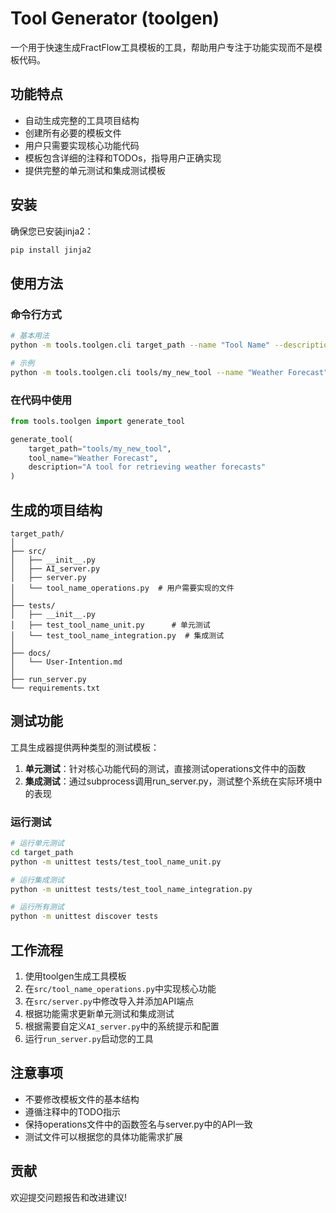 # Tool Generator (toolgen)

一个用于快速生成FractFlow工具模板的工具，帮助用户专注于功能实现而不是模板代码。

## 功能特点

- 自动生成完整的工具项目结构
- 创建所有必要的模板文件
- 用户只需要实现核心功能代码
- 模板包含详细的注释和TODOs，指导用户正确实现
- 提供完整的单元测试和集成测试模板

## 安装

确保您已安装jinja2：

```bash
pip install jinja2
```

## 使用方法

### 命令行方式

```bash
# 基本用法
python -m tools.toolgen.cli target_path --name "Tool Name" --description "Tool description"

# 示例
python -m tools.toolgen.cli tools/my_new_tool --name "Weather Forecast" --description "A tool for retrieving weather forecasts"
```

### 在代码中使用

```python
from tools.toolgen import generate_tool

generate_tool(
    target_path="tools/my_new_tool",
    tool_name="Weather Forecast",
    description="A tool for retrieving weather forecasts"
)
```

## 生成的项目结构

```
target_path/
│
├── src/
│   ├── __init__.py
│   ├── AI_server.py
│   ├── server.py
│   └── tool_name_operations.py  # 用户需要实现的文件
│
├── tests/
│   ├── __init__.py
│   ├── test_tool_name_unit.py      # 单元测试
│   └── test_tool_name_integration.py  # 集成测试
│
├── docs/
│   └── User-Intention.md
│
├── run_server.py
└── requirements.txt
```

## 测试功能

工具生成器提供两种类型的测试模板：

1. **单元测试**：针对核心功能代码的测试，直接测试operations文件中的函数
2. **集成测试**：通过subprocess调用run_server.py，测试整个系统在实际环境中的表现

### 运行测试

```bash
# 运行单元测试
cd target_path
python -m unittest tests/test_tool_name_unit.py

# 运行集成测试
python -m unittest tests/test_tool_name_integration.py

# 运行所有测试
python -m unittest discover tests
```

## 工作流程

1. 使用toolgen生成工具模板
2. 在`src/tool_name_operations.py`中实现核心功能
3. 在`src/server.py`中修改导入并添加API端点
4. 根据功能需求更新单元测试和集成测试
5. 根据需要自定义`AI_server.py`中的系统提示和配置
6. 运行`run_server.py`启动您的工具

## 注意事项

- 不要修改模板文件的基本结构
- 遵循注释中的TODO指示
- 保持operations文件中的函数签名与server.py中的API一致
- 测试文件可以根据您的具体功能需求扩展

## 贡献

欢迎提交问题报告和改进建议! 